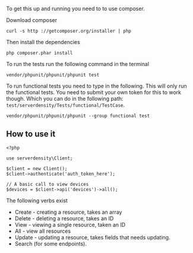 To get this up and running you need to to use composer. 

Download composer

    curl -s http ://getcomposer.org/installer | php

Then install the dependencies
    
    php composer.phar install

To run the tests run the following command in the terminal
    
    vendor/phpunit/phpunit/phpunit test

To run functional tests you need to type in the following. This will only run the functional tests. You need to submit your own token for this to work though. Which you can do in the following path: `test/serverdensity/Tests/functional/TestCase`.

    vendor/phpunit/phpunit/phpunit --group functional test

## How to use it

    <?php

    use serverdensity\Client;
    
    $client = new Client();
    $client->authenticate('auth_token_here');
    
    // A basic call to view devices
    $devices = $client->api('devices')->all();
    

The following verbs exist
* Create - creating a resource, takes an array
* Delete - deleting a resource, takes an ID
* View - viewing a single resource, taken an ID
* All - view all resources
* Update - updating a resource, takes fields that needs updating. 
* Search (for some endpoints). 
